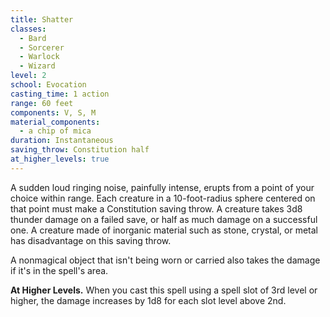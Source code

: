 ```yaml
---
title: Shatter
classes:
  - Bard
  - Sorcerer
  - Warlock
  - Wizard
level: 2
school: Evocation
casting_time: 1 action
range: 60 feet
components: V, S, M
material_components:
  - a chip of mica
duration: Instantaneous
saving_throw: Constitution half
at_higher_levels: true
---
```


A sudden loud ringing noise, painfully intense, erupts from a point of your choice within range. Each creature in a 10-foot-radius sphere centered on that point must make a Constitution saving throw. A creature takes 3d8 thunder damage on a failed save, or half as much damage on a successful one. A creature made of inorganic material such as stone, crystal, or metal has disadvantage on this saving throw.

A nonmagical object that isn't being worn or carried also takes the damage if it's in the spell's area.

**At Higher Levels.** When you cast this spell using a spell slot of 3rd level or higher, the damage increases by 1d8 for each slot level above 2nd.
